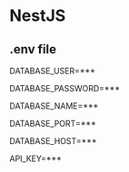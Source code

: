 # NestJS

## .env file
DATABASE_USER=***

DATABASE_PASSWORD=***

DATABASE_NAME=***

DATABASE_PORT=***

DATABASE_HOST=***

API_KEY=***
